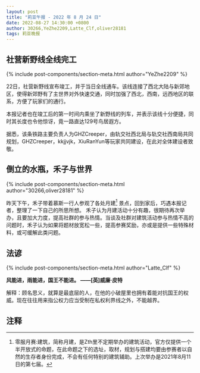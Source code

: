 ```yaml
---
layout: post
title: "莉亚午报 - 2022 年 8 月 24 日"
date: 2022-08-27 14:30:00 +0800
author: 30266,YeZhe2209,Latte_Clf,oliver28181
tags: 莉亚晚报
---
```


## 社营新野线全线完工

{% include post-components/section-meta.html author="YeZhe2209" %}

22日，社营新野线宣布竣工，并于当日全线通车。该线连接了西北大陆与新郊地区，使得新郊野有了主世界对外快速交通，同时加强了西北，西南，远西地区的联系，方便了玩家们的通行。

本报记者也在竣工后的第一时间内乘坐了新野线的列车，并表示该线十分便捷，同时其长度也令他惊讶，竟一路直达129号鸟居遐方。

据悉，该条铁路主要负责人为GHZCreeper，由轨交社西北局与轨交社西南局共同规划，GHZCreeper，kkjjvjk，XiuRanYun等玩家共同建设，在此对全体建设者致敬。

## 倒立的水瓶，禾子与世界

{% include post-components/section-meta.html author="30266,oliver28181" %}

昨天下午，禾子带着慕斯一行人参观了各处月建[^1] 景点，回到家后，巧遇本报记者，整理了一下自己的所思所想。
禾子认为月建活动十分有趣，很期待再次举办，且要加大力度，提高社群的参与热情。当谈及社群对建筑活动参与热情不高的问题时，禾子认为如果将题材放宽松一些，提高参赛奖励，亦或是提供一些特殊材料，或可缓解此类问题。

## 法谚

{% include post-components/section-meta.html author="Latte_Clf" %}

**风能进，雨能进，国王不能进。  ——[英]威廉·皮特**

解释：顾名思义，就算是最底层的人，在他的小破屋里也拥有着能对抗国王的权威。现在往往用来指公权力应当受制在私权利界线之外，不能越界。

## 注释
[^1]: 零服月赛:建筑，简称月建，是Zth里不定期举办的建筑活动，官方仅提供一个半开放式的命题，在此命题之下的选址，取材，规划与搭建均要由参赛者以自然的生存者身份完成，不会有任何特别的建筑辅助。上次举办是2021年8月11日的第七届。